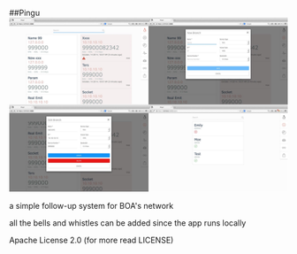 ##Pingu
![Pingu](public/assets/images/preview.jpg)

a simple follow-up system for BOA's network

all the bells and whistles can be added since the app runs locally

Apache License 2.0 (for more read LICENSE)
